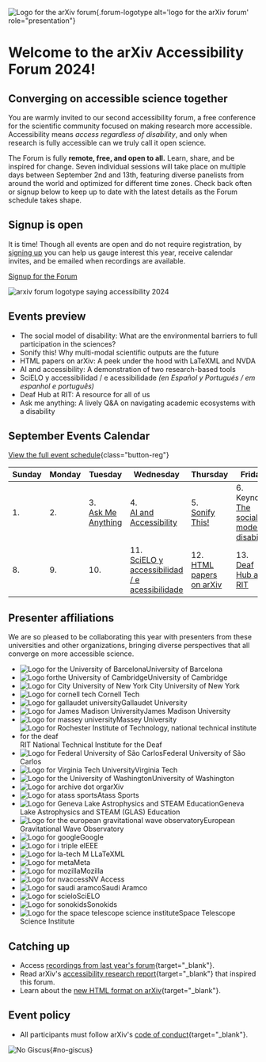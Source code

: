 ![Logo for the arXiv forum](../assets/forum-logotype-only.svg){.forum-logotype alt='logo for the arXiv forum' role="presentation"}

# Welcome to the arXiv Accessibility Forum 2024!
## Converging on accessible science together

You are warmly invited to our second accessibility forum, a free conference for the scientific community focused on making research more accessible. Accessibility means *access regardless of disability*, and only when research is fully accessible can we truly call it open science.

The Forum is fully **remote, free, and open to all.** Learn, share, and be inspired for change. Seven individual sessions will take place on multiple days between September 2nd and 13th, featuring diverse panelists from around the world and optimized for different time zones. Check back often or signup below to keep up to date with the latest details as the Forum schedule takes shape.
<div style="clear:both;"></div>

<div class="highlight">
  <h2>Signup is open</h2>
  <p>It is time! Though all events are open and do not require registration, by <a href="https://cornell.ca1.qualtrics.com/jfe/form/SV_eEZ1d27LF2fVM7Y" target="_blank">signing up</a> you can help us gauge interest this year, receive calendar invites, and be emailed when recordings are available.</p>

  <a href="https://cornell.ca1.qualtrics.com/jfe/form/SV_eEZ1d27LF2fVM7Y" target="_blank" class="button-large">Signup for the Forum</a>

  <img src="../assets/forum-logotype-with-logo.svg" role="presentation" alt="arxiv forum logotype saying accessibility 2024" class="mkd-img-right">
  <div style="clear:both;"></div>
</div>

## Events preview
- The social model of disability: What are the environmental barriers to full participation in the sciences?
- Sonify this! Why multi-modal scientific outputs are the future
- HTML papers on arXiv: A peek under the hood with LaTeXML and NVDA
- AI and accessibility: A demonstration of two research-based tools
- SciELO y accessibilidad / e acessibilidade *(en Español y Portugués / em espanhol e português)*
- Deaf Hub at RIT: A resource for all of us
- Ask me anything: A lively Q&A on navigating academic ecosystems with a disability

<style>
.md-typeset__table { font-size: smaller; }
.md-typeset__table table { max-width: 100%; }
.md-typeset__table td { border: 1px solid grey }
.md-typeset__table thead th { border: 1px solid grey; }
@media all and (max-width: 740px) {
  .md-typeset__table { display: none; }
}
</style>
## September Events Calendar

[View the full event schedule](/schedule){class="button-reg"}

| Sunday | Monday | Tuesday | Wednesday | Thursday | Friday | Saturday |
| --- | --- | --- | --- | --- | --- | --- |
| 1. | 2.  |  3.<br>[Ask Me Anything](AMA-event) | 4. <br>[AI and Accessibility](AI-Event) | 5.<br> [Sonify This!](Sonification-Event) | 6. <br>Keynote: [The social model of disability](Social-Model-Event) | 7. |
| 8. | 9.  | 10.  | 11.<br>[SciELO y accessibilidad / e acessibilidade](SciELO-Event)  | 12. <br>[HTML papers on arXiv](HTML-Event)  |  13.<br>[Deaf Hub at RIT](Deaf-Hub-Event) | 14. |

## Presenter affiliations
We are so pleased to be collaborating this year with presenters from these universities and other organizations, bringing diverse perspectives that all converge on more accessible science.

<div class="logo-background">
  <ul>
    <li><img src="../assets/logo/ubarcelona.png" alt="Logo for the University of Barcelona">University of Barcelona</li>
    <li><img src="../assets/logo/cambridge.png" alt="Logo forthe University of  Cambridge">University of Cambridge</li>
    <li><img src="../assets/logo/cuny.png" alt="Logo for City University of New York"> City University of New York</li>
    <li><img src="../assets/logo/cornell-tech.png" alt="Logo for cornell tech"> Cornell Tech</li>
    <li><img src="../assets/logo/gallaudet.png" alt="Logo for gallaudet university">Gallaudet University</li>
    <li><img src="../assets/logo/jmu.png" alt="Logo for James Madison University">James Madison University</li>
    <li><img src="../assets/logo/massey.png" alt="Logo for massey university">Massey University</li>
    <li><img src="../assets/logo/rit.png" alt="Logo for Rochester Institute of Technology, national technical institute for the deaf">RIT National Technical Institute for the Deaf</li>
    <li><img src="../assets/logo/ufscar.png" alt="Logo for Federal University of São Carlos">Federal University of São Carlos</li>
    <li> <img src="../assets/logo/virginia-tech.png" alt="Logo for Virginia Tech University">Virginia Tech</li>
    <li><img src="../assets/logo/uwash.png" alt="Logo for the University of Washington">University of Washington</li>
   <li><img src="../assets/logo/arxiv.png" alt="Logo for archive dot org">arXiv</li>
   <li><img src="../assets/logo/atass.png" alt="Logo for atass sports">Atass Sports</li>
   <li><img src="../assets/logo/glas.png" alt="Logo for Geneva Lake Astrophysics and STEAM Education">Geneva Lake Astrophysics and STEAM (GLAS) Education</li>
   <li><img src="../assets/logo/ego.png" alt="Logo for the european gravitational wave observatory">European Gravitational Wave Observatory</li>
   <li><img src="../assets/logo/google.png" alt="Logo for google">Google</li>
   <li><img src="../assets/logo/ieee.png" alt="Logo for i triple e">IEEE</li>
   <!-- <li><img src="../assets/logo/jcap.png" alt="Logo for Journal of Cosmology and Astroparticle Physics">Journal of Cosmology and Astroparticle Physics</li> -->
   <li><img src="../assets/logo/latexml.png" alt="Logo for la-tech M L">LaTeXML</li>
   <li><img src="../assets/logo/meta.png" alt="Logo for meta">Meta</li>
   <li><img src="../assets/logo/mozilla.png" alt="Logo for mozilla">Mozilla</li>
   <li><img src="../assets/logo/nvaccess.png" alt="Logo for nvaccess">NV Access</li>
   <li><img src="../assets/logo/saudi-aramco.png" alt="Logo for saudi aramco">Saudi Aramco</li>
   <li><img src="../assets/logo/scielo.png" alt="Logo for scielo">SciELO</li>
   <li><img src="../assets/logo/sonokids.png" alt="Logo for sonokids">Sonokids</li>
   <li><img src="../assets/logo/stsi.png" alt="Logo for the space telescope science institute">Space Telescope Science Institute</li>
  </ul>
</div>



## Catching up
- Access [recordings from last year's forum](https://accessibility2023.arxiv.org/index.html){target="_blank"}.
- Read arXiv's [accessibility research report](
https://info.arxiv.org/about/accessibility_research_report.html){target="_blank"} that inspired this forum.
- Learn about the [new HTML format on arXiv](https://arxiv.org/html/2402.08954v1){target="_blank"}.


## Event policy
- All participants must follow arXiv's [code of conduct](https://info.arxiv.org/help/policies/code_of_conduct.html#inclusiveness-and-respect){target="_blank"}.


![No Giscus](){#no-giscus}
